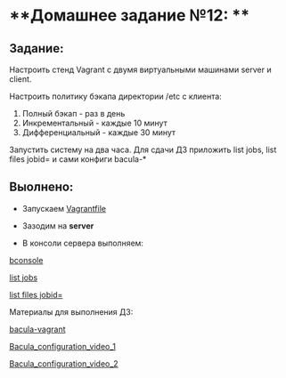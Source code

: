 # **Домашнее задание №12: **



## **Задание:**

Настроить стенд Vagrant с двумя виртуальными машинами server и client.

Настроить политику бэкапа директории /etc с клиента:
1) Полный бэкап - раз в день
2) Инкрементальный - каждые 10 минут
3) Дифференциальный - каждые 30 минут

Запустить систему на два часа. Для сдачи ДЗ приложить list jobs, list files jobid=<id>
и сами конфиги bacula-*




## **Выолнено:**

-  Запускаем [Vagrantfile](./Vagrantfile)

-  Зазодим на **server**

-  В консоли сервера выполняем:

[bconsole](./screens/Screen_1)


[list jobs](./screens/Screen_2)


[list files jobid=<id>](./screens/Screen_3)

Материалы для выполнения ДЗ:

[bacula-vagrant](https://github.com/haf/vagrant-bacula)

[Bacula_configuration_video_1](https://www.youtube.com/watch?v=yNqRukupEXA)

[Bacula_configuration_video_2](https://www.youtube.com/watch?v=xbWB-bmT53Q&t=345s)

